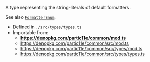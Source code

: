 A type representing the string-literals of default formatters.

See also [`FormatterEnum`](constants?id=formatterenum).

- Defined in `./src/types/types.ts`
- Importable from:
  - **https://denopkg.com/partic11e/common/mod.ts**
  - https://denopkg.com/partic11e/common/src/mod.ts
  - https://denopkg.com/partic11e/common/src/types/mod.ts
  - https://denopkg.com/partic11e/common/src/types/types.ts